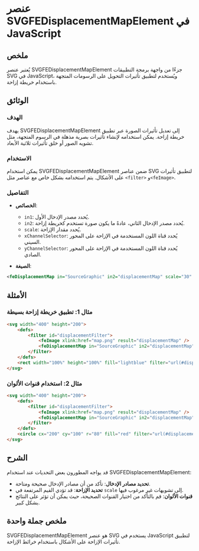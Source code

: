 <!--
Meta Description: # عنصر SVGFEDisplacementMapElement في JavaScript ## ملخص يُعتبر عنصر SVGFEDisplacementMapElement جزءًا من واجهة برمجة التطبيقات SVG في JavaScript، ويُ...
Meta Keywords: svg, filter, svgfedisplacementmapelement, تأثيرات, على
-->

# عنصر SVGFEDisplacementMapElement في JavaScript

## ملخص
يُعتبر عنصر SVGFEDisplacementMapElement جزءًا من واجهة برمجة التطبيقات SVG في JavaScript، ويُستخدم لتطبيق تأثيرات التحويل على الرسومات المتجهة باستخدام خريطة إزاحة.

## الوثائق
### الهدف
يهدف SVGFEDisplacementMapElement إلى تعديل تأثيرات الصورة عبر تطبيق خريطة إزاحة. يمكن استخدامه لإنشاء تأثيرات بصرية مذهلة في الرسوم المتجهة، مثل تشويه الصور أو خلق تأثيرات ثلاثية الأبعاد.

### الاستخدام
يمكن استخدام SVGFEDisplacementMapElement ضمن عناصر SVG لتطبيق تأثيرات على الأشكال. يتم استخدامه بشكل خاص مع عناصر مثل `<filter>` و`<feImage>`.

### التفاصيل
- **الخصائص**:
  - `in1`: يُحدد مصدر الإدخال الأول.
  - `in2`: يُحدد مصدر الإدخال الثاني، عادةً ما يكون صورة تستخدم كخريطة إزاحة.
  - `scale`: يُحدد مقدار الإزاحة.
  - `xChannelSelector`: يُحدد قناة اللون المستخدمة في الإزاحة على المحور السيني.
  - `yChannelSelector`: يُحدد قناة اللون المستخدمة في الإزاحة على المحور الصادي.

- **الصيغة**:
```xml
<feDisplacementMap in="SourceGraphic" in2="displacementMap" scale="30" xChannelSelector="R" yChannelSelector="G" />
```

## الأمثلة
### مثال 1: تطبيق خريطة إزاحة بسيطة
```html
<svg width="400" height="200">
    <defs>
        <filter id="displacementFilter">
            <feImage xlink:href="map.png" result="displacementMap" />
            <feDisplacementMap in="SourceGraphic" in2="displacementMap" scale="30" />
        </filter>
    </defs>
    <rect width="100%" height="100%" fill="lightblue" filter="url(#displacementFilter)" />
</svg>
```

### مثال 2: استخدام قنوات الألوان
```html
<svg width="400" height="200">
    <defs>
        <filter id="displacementFilter">
            <feImage xlink:href="map.png" result="displacementMap" />
            <feDisplacementMap in="SourceGraphic" in2="displacementMap" scale="20" xChannelSelector="R" yChannelSelector="B" />
        </filter>
    </defs>
    <circle cx="200" cy="100" r="80" fill="red" filter="url(#displacementFilter)" />
</svg>
```

## الشرح
قد يواجه المطورون بعض التحديات عند استخدام SVGFEDisplacementMapElement:
- **تحديد مصادر الإدخال**: تأكد من أن مصادر الإدخال صحيحة ومتاحة.
- **تحديد الإزاحة**: قد تؤدي القيم المرتفعة في `scale` إلى تشويهات غير مرغوب فيها.
- **قنوات الألوان**: قم بالتأكد من اختيار القنوات الصحيحة، حيث يمكن أن تؤثر على النتائج بشكل كبير.

## ملخص جملة واحدة
SVGFEDisplacementMapElement هو عنصر SVG يستخدم في JavaScript لتطبيق تأثيرات الإزاحة على الأشكال باستخدام خرائط الإزاحة.